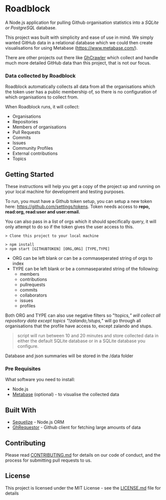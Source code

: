 # Roadblock

A Node.js application for pulling Github organisation statistics into a _SQLite or PostgreSQL_ database.

This project was built with simplicity and ease of use in mind. We simply wanted GitHub data in a relational database which we could then create visualisations for using Metabase (https://www.metabase.com/).

There are other projects out there like [GhCrawler](https://github.com/Microsoft/ghcrawler) which collect and handle much more detailed GitHub data than this project, that is not our focus.

### Data collected by Roadblock

Roadblock automatically collects all data from all the organisations which the token user has a public membership of, so there is no configuration of which organisations to collect from.

When Roadblock runs, it will collect:

- Organisations
- Repositories
- Members of organisations
- Pull Requests
- Commits
- Issues
- Community Profiles
- External contributions
- Topics

## Getting Started

These instructions will help you get a copy of the project up and running on your local machine for development and testing purposes.

To run, you must have a Github token setup, you can setup a new token here: https://github.com/settings/tokens. Token needs access to **repo, read:org, read:user and user:email.**

You can also pass in a list of orgs which it should specifically query, it will only attempt to 
do so if the token gives the user access to this. 

```
> Clone this project to your local machine

> npm install
> npm start [GITHUBTOKEN] [ORG,ORG] [TYPE,TYPE]
```

- ORG can be left blank or can be a commaseperated string of orgs to index
- TYPE can be left blank or be a commaseparated string of the following:
  - members
  - contributions
  - pullrequests
  - commits
  - collaborators
  - issues
  - profiles

Both ORG and TYPE can also use negative filters so "!topics,*" will collect all repository data except topics
"!zalando,!stups,*" will go through all organisations that the profile have access to, except zalando and stups.

> script will run between 10 and 20 minutes and store collected data in either the default SQLite database or in a SQLite database you configure.

Database and json summaries will be stored in the /data folder

### Pre Requisites

What software you need to install:

- Node.js
- [Metabase](https://www.metabase.com/) (optional) - to visualise the collected data

## Built With

* [Sequelize](http://docs.sequelizejs.com/) - Node.js ORM
* [GhRequestor](https://github.com/Microsoft/ghrequestor) - Github client for fetching large amounts of data

## Contributing

Please read [CONTRIBUTING.md](CONTRIBUTING.md) for details on our code of conduct, and the process for submitting pull requests to us.


## License

This project is licensed under the MIT License - see the [LICENSE.md](LICENSE.md) file for details
